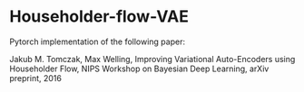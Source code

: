 # Householder-flow-VAE
Pytorch implementation of the following paper:

Jakub M. Tomczak, Max Welling, Improving Variational Auto-Encoders using Householder Flow, NIPS Workshop on Bayesian Deep Learning, arXiv preprint, 2016 
